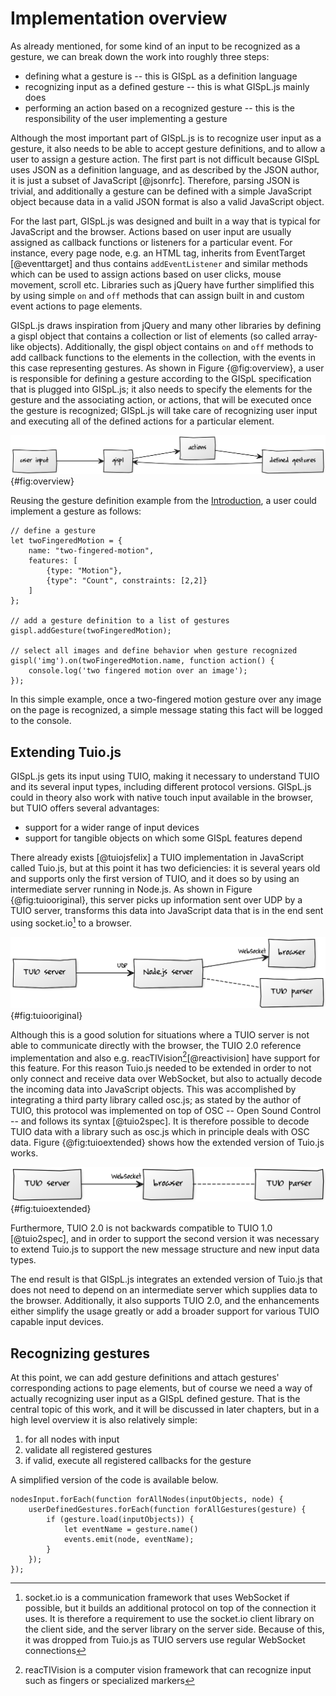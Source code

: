 # Implementation overview

As already mentioned, for some kind of an input to be recognized as a gesture, we can break down the work into roughly three steps:

* defining what a gesture is -- this is GISpL as a definition language
* recognizing input as a defined gesture -- this is what GISpL.js mainly does
* performing an action based on a recognized gesture -- this is the responsibility of the user implementing a gesture

Although the most important part of GISpL.js is to recognize user input as a gesture, it also needs to be able to accept gesture definitions, and to allow a user to assign a gesture action. The first part is not difficult because GISpL uses JSON as a definition language, and as described by the JSON author, it is just a subset of JavaScript [@jsonrfc]. Therefore, parsing JSON is trivial, and additionally a gesture can be defined with a simple JavaScript object because data in a valid JSON format is also a valid JavaScript object.

For the last part, GISpL.js was designed and built in a way that is typical for JavaScript and the browser. Actions based on user input are usually assigned as callback functions or listeners for a particular event. For instance, every page node, e.g. an HTML tag, inherits from EventTarget [@eventtarget] and thus contains `addEventListener` and similar methods which can be used to assign actions based on user clicks, mouse movement, scroll etc. Libraries such as jQuery have further simplified this by using simple `on` and `off` methods that can assign built in and custom event actions to page elements.

GISpL.js draws inspiration from jQuery and many other libraries by defining a gispl object that contains a collection or list of elements (so called array-like objects). Additionally, the gispl object contains `on` and `off` methods to add callback functions to the elements in the collection, with the events in this case representing gestures. As shown in Figure {@fig:overview}, a user is responsible for defining a gesture according to the GISpL specification that is plugged into GISpL.js; it also needs to specify the elements for the gesture and the associating action, or actions, that will be executed once the gesture is recognized; GISpL.js will take care of recognizing user input and executing all of the defined actions for a particular element.

![Actions to gestures added by users get triggered based on input](./figures/overview.png){#fig:overview}

Reusing the gesture definition example from the [Introduction](#introduction), a user could implement a gesture as follows:

```
// define a gesture
let twoFingeredMotion = {
    name: "two-fingered-motion",
    features: [
        {type: "Motion"},
        {type": "Count", constraints: [2,2]}
    ]
};

// add a gesture definition to a list of gestures
gispl.addGesture(twoFingeredMotion);

// select all images and define behavior when gesture recognized
gispl('img').on(twoFingeredMotion.name, function action() {
    console.log('two fingered motion over an image');
});
```

In this simple example, once a two-fingered motion gesture over any image on the page is recognized, a simple message stating this fact will be logged to the console.

## Extending Tuio.js

GISpL.js gets its input using TUIO, making it necessary to understand TUIO and its several input types, including different protocol versions. GISpL.js could in theory also work with native touch input available in the browser, but TUIO offers several advantages:

* support for a wider range of input devices
* support for tangible objects on which some GISpL features depend

There already exists [@tuiojsfelix] a TUIO implementation in JavaScript called Tuio.js, but at this point it has two deficiencies: it is several years old and supports only the first version of TUIO, and it does so by using an intermediate server running in Node.js. As shown in Figure {@fig:tuiooriginal}, this server picks up information sent over UDP by a TUIO server, transforms this data into JavaScript data that is in the end sent using socket.io[^socketio] to a browser.

![How Tuio.js received TUIO data originally](./figures/tuio-original.png){#fig:tuiooriginal}

Although this is a good solution for situations where a TUIO server is not able to communicate directly with the browser, the TUIO 2.0 reference implementation and also e.g. reacTIVision[^reactivision][@reactivision] have support for this feature. For this reason Tuio.js needed to be extended in order to not only connect and receive data over WebSocket, but also to actually decode the incoming data into JavaScript objects. This was accomplished by integrating a third party library called osc.js; as stated by the author of TUIO, this protocol was implemented on top of OSC -- Open Sound Control -- and follows its syntax [@tuio2spec]. It is therefore possible to decode TUIO data with a library such as osc.js which in principle deals with OSC data. Figure {@fig:tuioextended} shows how the extended version of Tuio.js works.

![Tuio.js now receives raw TUIO data and decodes it](./figures/tuio-extended.png){#fig:tuioextended}

Furthermore, TUIO 2.0 is not backwards compatible to TUIO 1.0 [@tuio2spec], and in order to support the second version it was necessary to extend Tuio.js to support the new message structure and new input data types.

The end result is that GISpL.js integrates an extended version of Tuio.js that does not need to depend on an intermediate server which supplies data to the browser. Additionally, it also supports TUIO 2.0, and the enhancements either simplify the usage greatly or add a broader support for various TUIO capable input devices.

## Recognizing gestures

At this point, we can add gesture definitions and attach gestures' corresponding actions to page elements, but of course we need a way of actually recognizing user input as a GISpL defined gesture. That is the central topic of this work, and it will be discussed in later chapters, but in a high level overview it is also relatively simple:

1) for all nodes with input
2) validate all registered gestures
3) if valid, execute all registered callbacks for the gesture

 A simplified version of the code is available below.

```
nodesInput.forEach(function forAllNodes(inputObjects, node) {
    userDefinedGestures.forEach(function forAllGestures(gesture) {
        if (gesture.load(inputObjects)) {
            let eventName = gesture.name()
            events.emit(node, eventName);
        }
    });
});
```

[^socketio]: socket.io is a communication framework that uses WebSocket if possible, but it builds an additional protocol on top of the connection it uses. It is therefore a requirement to use the socket.io client library on the client side, and the server library on the server side. Because of this, it was dropped from Tuio.js as TUIO servers use regular WebSocket connections
[^reactivision]: reacTIVision is a computer vision framework that can recognize input such as fingers or specialized markers
